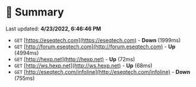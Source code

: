 # 📖 Summary
Last updated: **4/23/2022, 6:46:46 PM**

- `GET` [https://eseqtech.com](https://eseqtech.com) - **Down** (1999ms)
- `GET` [http://forum.eseqtech.com](http://forum.eseqtech.com) - **Up** (4994ms)
- `GET` [http://hexp.net](http://hexp.net) - **Up** (72ms)
- `GET` [http://ws.hexp.net](http://ws.hexp.net) - **Up** (68ms)
- `GET` [http://eseqtech.com/infoline](http://eseqtech.com/infoline) - **Down** (755ms)
